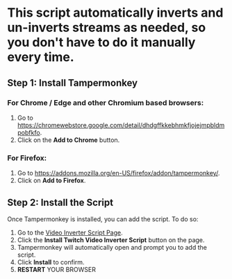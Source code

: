 # This script automatically inverts and un-inverts streams as needed, so you don't have to do it manually every time.

## Step 1: Install Tampermonkey

### For Chrome / Edge and other Chromium based browsers:
1. Go to https://chromewebstore.google.com/detail/dhdgffkkebhmkfjojejmpbldmpobfkfo.
2. Click on the **Add to Chrome** button.

### For Firefox:
1. Go to https://addons.mozilla.org/en-US/firefox/addon/tampermonkey/.
2. Click on **Add to Firefox**.

## Step 2: Install the Script

Once Tampermonkey is installed, you can add the script. To do so:

1. Go to the [Video Inverter Script Page](https://bestestcreature.github.io/videoinverter/).
2. Click the **Install Twitch Video Inverter Script** button on the page.
3. Tampermonkey will automatically open and prompt you to add the script.
4. Click **Install** to confirm.
5. **RESTART** YOUR BROWSER
